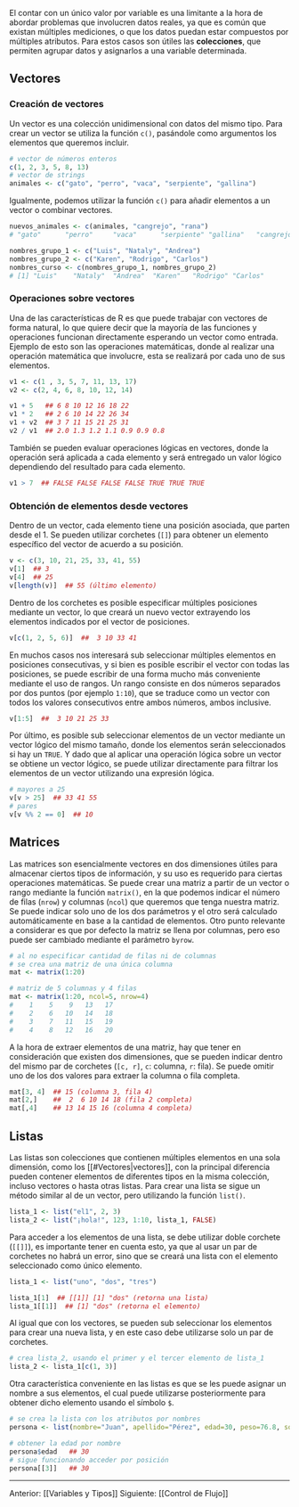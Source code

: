 El contar con un único valor por variable es una limitante a la hora de abordar problemas que involucren datos reales, ya que es común que existan múltiples mediciones, o que los datos puedan estar compuestos por múltiples atributos. Para estos casos son útiles las **colecciones**, que permiten agrupar datos y asignarlos a una variable determinada.

## Vectores

### Creación de vectores
Un vector es una colección unidimensional con datos del mismo tipo. Para crear un vector se utiliza la función `c()`, pasándole como argumentos los elementos que queremos incluir.
```r
# vector de números enteros
c(1, 2, 3, 5, 8, 13) 
# vector de strings
animales <- c("gato", "perro", "vaca", "serpiente", "gallina")
```
Igualmente, podemos utilizar la función `c()` para añadir elementos a un vector o combinar vectores.
```r
nuevos_animales <- c(animales, "cangrejo", "rana")
# "gato"      "perro"     "vaca"      "serpiente" "gallina"   "cangrejo"  "rana"

nombres_grupo_1 <- c("Luis", "Nataly", "Andrea")
nombres_grupo_2 <- c("Karen", "Rodrigo", "Carlos")
nombres_curso <- c(nombres_grupo_1, nombres_grupo_2)
# [1] "Luis"    "Nataly"  "Andrea"  "Karen"   "Rodrigo" "Carlos" 
```

### Operaciones sobre vectores
Una de las características de R es que puede trabajar con vectores de forma natural, lo que quiere decir que la mayoría de las funciones y operaciones funcionan directamente esperando un vector como entrada. Ejemplo de esto son las operaciones matemáticas, donde al realizar una operación matemática que involucre, esta se realizará por cada uno de sus elementos.
```r
v1 <- c(1 , 3, 5, 7, 11, 13, 17)
v2 <- c(2, 4, 6, 8, 10, 12, 14)

v1 + 5   ## 6 8 10 12 16 18 22
v1 * 2   ## 2 6 10 14 22 26 34
v1 + v2  ## 3 7 11 15 21 25 31
v2 / v1  ## 2.0 1.3 1.2 1.1 0.9 0.9 0.8
```
También se pueden evaluar operaciones lógicas en vectores, donde la operación será aplicada a cada elemento y será entregado un valor lógico dependiendo del resultado para cada elemento.
```r
v1 > 7  ## FALSE FALSE FALSE FALSE TRUE TRUE TRUE
```

### Obtención de elementos desde vectores
Dentro de un vector, cada elemento tiene una posición asociada, que parten desde el 1. Se pueden utilizar corchetes (`[]`) para obtener un elemento específico del vector de acuerdo a su posición.
```r
v <- c(3, 10, 21, 25, 33, 41, 55)
v[1]  ## 3
v[4]  ## 25
v[length(v)]  ## 55 (último elemento)
```
Dentro de los corchetes es posible especificar múltiples posiciones mediante un vector, lo que creará un nuevo vector extrayendo los elementos indicados por el vector de posiciones.
```r
v[c(1, 2, 5, 6)]  ##  3 10 33 41
```
En muchos casos nos interesará sub seleccionar múltiples elementos en posiciones consecutivas, y si bien es posible escribir el vector con todas las posiciones, se puede escribir de una forma mucho más conveniente mediante el uso de rangos. Un rango consiste en dos números separados por dos puntos (por ejemplo `1:10`), que se traduce como un vector con todos los valores consecutivos entre ambos números, ambos inclusive.
```r
v[1:5]  ##  3 10 21 25 33
```
Por último, es posible sub seleccionar elementos de un vector mediante un vector lógico del mismo tamaño, donde los elementos serán seleccionados si hay un `TRUE`. Y dado que al aplicar una operación lógica sobre un vector se obtiene un vector lógico, se puede utilizar directamente para filtrar los elementos de un vector utilizando una expresión lógica.
```r
# mayores a 25
v[v > 25]  ## 33 41 55
# pares
v[v %% 2 == 0]  ## 10
```

## Matrices
Las matrices son esencialmente vectores en dos dimensiones útiles para almacenar ciertos tipos de información, y su uso es requerido para ciertas operaciones matemáticas. Se puede crear una matriz a partir de un vector o rango mediante la función `matrix()`, en la que podemos indicar el número de filas (`nrow`) y columnas (`ncol`) que queremos que tenga nuestra matriz. Se puede indicar solo uno de los dos parámetros y el otro será calculado automáticamente en base a la cantidad de elementos. Otro punto relevante a considerar es que por defecto la matriz se llena por columnas, pero eso puede ser cambiado mediante el parámetro `byrow`.
```r
# al no especificar cantidad de filas ni de columnas
# se crea una matriz de una única columna
mat <- matrix(1:20)

# matriz de 5 columnas y 4 filas
mat <- matrix(1:20, ncol=5, nrow=4)
#    1    5    9   13   17
#    2    6   10   14   18
#    3    7   11   15   19
#    4    8   12   16   20
```
A la hora de extraer elementos de una matriz, hay que tener en consideración que existen dos dimensiones, que se pueden indicar dentro del mismo par de corchetes (`[c, r]`, `c`: columna, `r`: fila). Se puede omitir uno de los dos valores para extraer la columna o fila completa.
```r
mat[3, 4]  ## 15 (columna 3, fila 4)
mat[2,]    ##  2  6 10 14 18 (fila 2 completa)
mat[,4]    ## 13 14 15 16 (columna 4 completa)
```

## Listas
Las listas son colecciones que contienen múltiples elementos en una sola dimensión, como los [[#Vectores|vectores]], con la principal diferencia pueden contener elementos de diferentes tipos en la misma colección, incluso vectores o hasta otras listas. Para crear una lista se sigue un método similar al de un vector, pero utilizando la función `list()`.
```r
lista_1 <- list("el1", 2, 3)
lista_2 <- list("¡hola!", 123, 1:10, lista_1, FALSE)
```
Para acceder a los elementos de una lista, se debe utilizar doble corchete (`[[]]`), es importante tener en cuenta esto, ya que al usar un par de corchetes no habrá un error, sino que se creará una lista con el elemento seleccionado como único elemento.
```r
lista_1 <- list("uno", "dos", "tres")

lista_1[1]  ## [[1]] [1] "dos" (retorna una lista)
lista_1[[1]]  ## [1] "dos" (retorna el elemento)
```
Al igual que con los vectores, se pueden sub seleccionar los elementos para crear una nueva lista, y en este caso debe utilizarse solo un par de corchetes.
```r
# crea lista_2, usando el primer y el tercer elemento de lista_1
lista_2 <- lista_1[c(1, 3)]
```
Otra característica conveniente en las listas es que se les puede asignar un nombre a sus elementos, el cual puede utilizarse posteriormente para obtener dicho elemento usando el símbolo `$`.
```r
# se crea la lista con los atributos por nombres
persona <- list(nombre="Juan", apellido="Pérez", edad=30, peso=76.8, soltero=TRUE)

# obtener la edad por nombre
persona$edad   ## 30
# sigue funcionando acceder por posición
persona[[3]]   ## 30
```

---
Anterior: [[Variables y Tipos]]
Siguiente: [[Control de Flujo]]